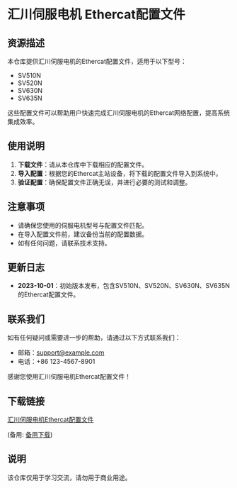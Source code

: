 # 汇川伺服电机 Ethercat配置文件

## 资源描述

本仓库提供汇川伺服电机的Ethercat配置文件，适用于以下型号：

- SV510N
- SV520N
- SV630N
- SV635N

这些配置文件可以帮助用户快速完成汇川伺服电机的Ethercat网络配置，提高系统集成效率。

## 使用说明

1. **下载文件**：请从本仓库中下载相应的配置文件。
2. **导入配置**：根据您的Ethercat主站设备，将下载的配置文件导入到系统中。
3. **验证配置**：确保配置文件正确无误，并进行必要的测试和调整。

## 注意事项

- 请确保您使用的伺服电机型号与配置文件匹配。
- 在导入配置文件前，建议备份当前的配置数据。
- 如有任何问题，请联系技术支持。

## 更新日志

- **2023-10-01**：初始版本发布，包含SV510N、SV520N、SV630N、SV635N的Ethercat配置文件。

## 联系我们

如有任何疑问或需要进一步的帮助，请通过以下方式联系我们：

- 邮箱：support@example.com
- 电话：+86 123-4567-8901

感谢您使用汇川伺服电机Ethercat配置文件！

## 下载链接
[汇川伺服电机Ethercat配置文件](https://pan.quark.cn/s/478bb6b55a00) 

(备用: [备用下载](https://pan.baidu.com/s/1eR70-ABxkft0cc_mYh8Teg?pwd=1234))

## 说明

该仓库仅用于学习交流，请勿用于商业用途。
